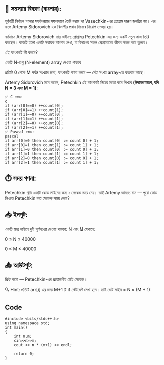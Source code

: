 ## 🧠 সমস্যার বিবরণ (বাংলায়):
পূর্ববর্তী নির্বাচন গণনার সফটওয়্যার সফলভাবে তৈরি করার পর Vasechkin-এর প্রোগ্রাম দারুণ জনপ্রিয় হয়। এর ফলে Artemy Sidorovich-কে বিভাগীয় প্রধান হিসেবে নিয়োগ দেওয়া হয়।

বর্তমানে Artemy Sidorovich তার অধীনস্থ প্রোগ্রামার Petechkin-এর জন্য একটি নতুন কাজ তৈরি করছেন। কাজটি হলো একটি সহায়ক ফাংশন লেখা, যা বিভাগের সকল প্রোগ্রামারের জীবন সহজ করে তুলবে।

এই ফাংশনটি কী করবে?

একটি N-তপু (N-element) array দেওয়া থাকবে।

প্রতিটি 0 থেকে M পর্যন্ত সংখ্যার জন্য, ফাংশনটি গণনা করবে — সেই সংখ্যা array-তে কতবার আছে।

Artemy Sidorovich মনে করেন, Petechkin এই ফাংশনটি নিচের মতো করে লিখবে **(উদাহরণস্বরূপ, যদি N = 3 এবং M = 1)**:
````
✅ C কোড:
c
if (arr[0]==0) ++count[0];
if (arr[0]==1) ++count[1];
if (arr[1]==0) ++count[0];
if (arr[1]==1) ++count[1];
if (arr[2]==0) ++count[0];
if (arr[2]==1) ++count[1];
✅ Pascal কোড:
pascal
if arr[0]=0 then count[0] := count[0] + 1;
if arr[0]=1 then count[1] := count[1] + 1;
if arr[1]=0 then count[0] := count[0] + 1;
if arr[1]=1 then count[1] := count[1] + 1;
if arr[2]=0 then count[0] := count[0] + 1;
if arr[2]=1 then count[1] := count[1] + 1;
````
## ⏱️ সময় গণনা:
Petechkin প্রতি একটি কোড লাইনের জন্য ১ সেকেন্ড সময় নেয়। তাই Artemy জানতে চান — পুরো কোড লিখতে Petechkin কত সেকেন্ড সময় নেবে?

## 📥 ইনপুট:
একটি মাত্র লাইনে দুটি পূর্ণসংখ্যা দেওয়া থাকবে: N এবং M যেখানে:

0 ≤ N ≤ 40000

0 ≤ M ≤ 40000

## 📤 আউটপুট:
প্রিন্ট করো — Petechkin-এর প্রয়োজনীয় মোট সেকেন্ড।

🔍 Hint:
প্রতিটি arr[i] এর জন্য M+1 টি if স্টেটমেন্ট লেখা হবে। তাই মোট লাইন = N × (M + 1)

## Code
````
#include <bits/stdc++.h>
using namespace std;
int main() 
{	
	int n,m;
	cin>>n>>m;
	cout << n * (m+1) << endl;

    return 0;
}
````
